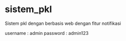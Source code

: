 # sistem_pkl
Sistem pkl dengan berbasis web dengan fitur notifikasi

username : admin
password : admin123
